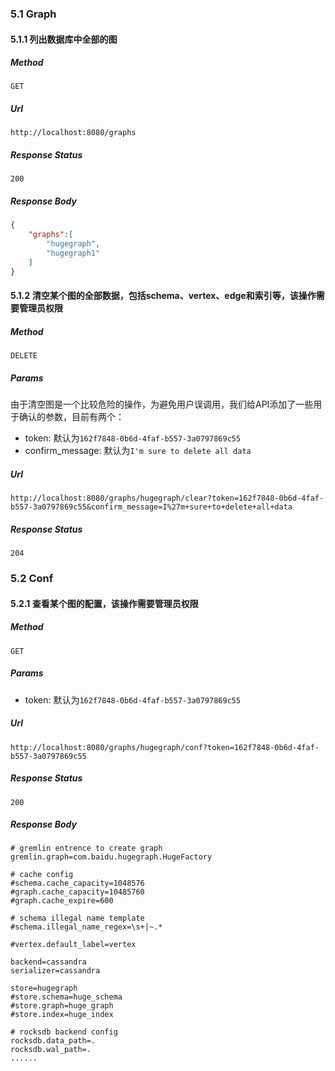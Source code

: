 ### 5.1 Graph

#### 5.1.1 列出数据库中全部的图

##### Method

```
GET
```

##### Url

```http request
http://localhost:8080/graphs
```

##### Response Status

```
200
```

##### Response Body

```json
{
    "graphs":[
        "hugegraph",
        "hugegraph1"
    ]
}
```

#### 5.1.2 清空某个图的全部数据，包括schema、vertex、edge和索引等，**该操作需要管理员权限**

##### Method

```
DELETE
```

##### Params

由于清空图是一个比较危险的操作，为避免用户误调用，我们给API添加了一些用于确认的参数，目前有两个：

- token: 默认为`162f7848-0b6d-4faf-b557-3a0797869c55`
- confirm_message: 默认为`I'm sure to delete all data`

##### Url

```http request
http://localhost:8080/graphs/hugegraph/clear?token=162f7848-0b6d-4faf-b557-3a0797869c55&confirm_message=I%27m+sure+to+delete+all+data
```

##### Response Status

```
204
```

### 5.2 Conf

#### 5.2.1 查看某个图的配置，**该操作需要管理员权限**

##### Method

```
GET
```

##### Params

- token: 默认为`162f7848-0b6d-4faf-b557-3a0797869c55`

##### Url

```http request
http://localhost:8080/graphs/hugegraph/conf?token=162f7848-0b6d-4faf-b557-3a0797869c55
```

##### Response Status

```
200
```

##### Response Body

```properties
# gremlin entrence to create graph
gremlin.graph=com.baidu.hugegraph.HugeFactory

# cache config
#schema.cache_capacity=1048576
#graph.cache_capacity=10485760
#graph.cache_expire=600

# schema illegal name template
#schema.illegal_name_regex=\s+|~.*

#vertex.default_label=vertex

backend=cassandra
serializer=cassandra

store=hugegraph
#store.schema=huge_schema
#store.graph=huge_graph
#store.index=huge_index

# rocksdb backend config
rocksdb.data_path=.
rocksdb.wal_path=.
......
```